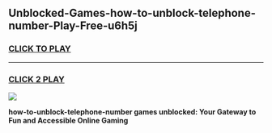 
## Unblocked-Games-how-to-unblock-telephone-number-Play-Free-u6h5j
<h3>
<a href="https://premium76.site?title=how-to-unblock-telephone-number&ref=10A">CLICK TO PLAY</a></h3>
<hr>

<h3>
<a href="https://premium76.site?title=how-to-unblock-telephone-number&ref=10A">CLICK 2 PLAY</a>
  
</h3>

<a href="https://premium76.site?title=how-to-unblock-telephone-number&ref=10A"><img src="https://clearcache.store/games.png"></a>


**how-to-unblock-telephone-number games unblocked: Your Gateway to Fun and Accessible Online Gaming**
